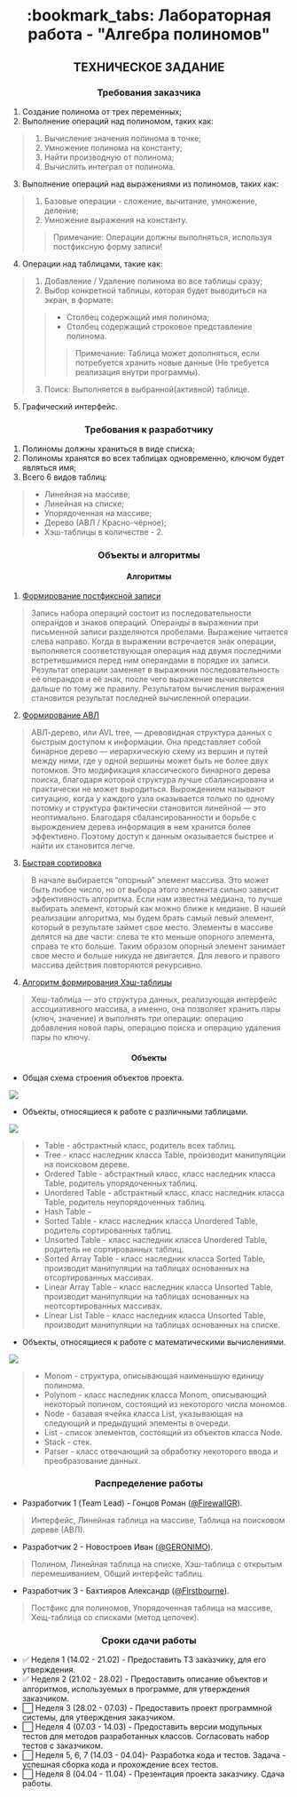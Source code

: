 <h1 align="center">:bookmark_tabs: Лабораторная работа - "Алгебра полиномов"</a> </h1>
<h2 align="center">ТЕХНИЧЕСКОЕ ЗАДАНИЕ</h2>
<h3 align="center">Требования заказчика</h3>

1. Создание полинома от трех переменных;
2. Выполнение операций над полиномом, таких как:
> 1) Вычисление значения полинома в точке;
> 2) Умножение полинома на константу; 
> 3) Найти производную от полинома; 
> 4) Вычислить интеграл от полинома.
3. Выполнение операций над выражениями из полиномов, таких как: 
> 1) Базовые операции - сложение, вычитание, умножение, деление;
> 2) Умножение выражения на константу. 
> > Примечание: Операции должны выполняться, используя постфиксную форму записи!
4. Операции над таблицами, такие как:
> 1) Добавление / Удаление полинома во все таблицы сразу;
> 2) Выбор конкретной таблицы, которая будет выводиться на экран, в формате:
> > + Столбец содержащий имя полинома;
> > + Столбец содержащий строковое представление полинома.
> > > Примечание: Таблица может дополняться, если потребуется хранить новые данные (Не требуется реализация внутри программы).
> 3) Поиск: Выполняется в выбранной(активной) таблице.
5. Графический интерфейс.

<h3 align="center">Требования к разработчику</h3>

1. Полиномы должны храниться в виде списка;
2. Полиномы хранятся во всех таблицах одновременно, ключом будет являться имя;
3. Всего 6 видов таблиц:
> + Линейная на массиве;
> + Линейная на списке;
> + Упорядоченная на массиве;
> + Дерево (АВЛ / Красно-чёрное);
> + Хэш-таблицы в количестве - 2.

<h3 align="center">Объекты и алгоритмы</h3>

<h4 align="center">Алгоритмы</h4>

1) [Формирование постфиксной записи](https://aliev.me/runestone/BasicDS/InfixPrefixandPostfixExpressions.html)
> Запись набора операций состоит из последовательности операндов и знаков операций. Операнды в выражении при письменной записи разделяются пробелами.
Выражение читается слева направо. Когда в выражении встречается знак операции, выполняется соответствующая операция над двумя последними встретившимися перед ним операндами в порядке их записи. Результат операции заменяет в выражении последовательность её операндов и её знак, после чего выражение вычисляется дальше по тому же правилу.
Результатом вычисления выражения становится результат последней вычисленной операции.
2) [Формирование АВЛ](https://habr.com/ru/post/150732/)
> АВЛ-дерево, или AVL tree, — древовидная структура данных с быстрым доступом к информации. Она представляет собой бинарное дерево — иерархическую схему из вершин и путей между ними, где у одной вершины может быть не более двух потомков.
> Это модификация классического бинарного дерева поиска, благодаря которой структура лучше сбалансирована и практически не может выродиться. Вырождением называют ситуацию, когда у каждого узла оказывается только по одному потомку и структура фактически становится линейной — это неоптимально.
> Благодаря сбалансированности и борьбе с вырождением дерева информация в нем хранится более эффективно. Поэтому доступ к данным оказывается быстрее и найти их становится легче.
3) [Быстрая сортировка](https://habr.com/ru/sandbox/29775/)
> В начале выбирается “опорный” элемент массива. Это может быть любое число, но от выбора этого элемента сильно зависит эффективность алгоритма. Если нам известна медиана, то лучше выбирать элемент, который как можно ближе к медиане. В нашей реализации алгоритма, мы будем брать самый левый элемент, который в результате займет свое место. Элементы в массиве делятся на две части: слева те кто меньше опорного элемента, справа те кто больше. Таким образом опорный элемент занимает свое место и больше никуда не двигается. Для левого и правого массива действия повторяются рекурсивно.
4) [Алгоритм формирования Хэш-таблицы](https://codechick.io/tutorials/dsa/dsa-hash-table)
> Хеш-табли́ца — это структура данных, реализующая интерфейс ассоциативного массива, а именно, она позволяет хранить пары (ключ, значение) и выполнять три операции: операцию добавления новой пары, операцию поиска и операцию удаления пары по ключу.

<h4 align="center">Объекты</h4>

+ Общая схема строения объектов проекта.
<kbd>
<image src="/images/image0.png">
</kbd>

+ Объекты, относящиеся к работе с различными таблицами.
<kbd>
<image src="/images/image1.png">
</kbd>
  
> + Table - абстрактный класс, родитель всех таблиц.
> + Tree - класс наследник класса Table, производит манипуляции на поисковом дереве.
> + Ordered Table - абстрактный класс, класс наследник класса Table, родитель упорядоченных таблиц.
> + Unordered Table - абстрактный класс, класс наследник класса Table, родитель неупорядоченных таблиц.
> + Hash Table - 
> + Sorted Table - класс наследник класса Unordered Table, родитель сортированных таблиц.
> + Unsorted Table - класс наследник класса Unordered Table, родитель не сортированных таблиц.
> + Sorted Array Table - класс наследник класса Sorted Table, производит манипуляции на таблицах основанных на отсортированных массивах.
> + Linear Array Table - класс наследник класса Unsorted Table, производит манипуляции на таблицах основанных на неотсортированных массивах.
> + Linear List Table - класс наследник класса Unsorted Table, производит манипуляции на таблицах основанных на списке.

+ Объекты, относящиеся к работе с математическими вычислениями.
<kbd>
<image src="/images/image2.png">
</kbd>

> + Monom - структура, описывающая наименьшую единицу полинома.
> + Polynom - класс наследник класса Monom, описывающий некоторый полином, состоящий из некоторого числа мономов.
> + Node - базавая ячейка класса List, указывающая на следующий и предыдущий элементы в очереди.
> + List - список элементов, состоящий из объектов класса Node.
> + Stack - стек.
> + Parser - класс отвечающий за обработку некоторого ввода и преобразование данных.


<h3 align="center">Распределение работы</h3>

+ Разработчик 1 (Team Lead) - Гонцов Роман ([@FirewallGR](https://github.com/FirewallGR)).
> Интерфейс, Линейная таблица на массиве, Таблица на поисковом дереве (АВЛ).
+ Разработчик 2 - Новостроев Иван ([@GERONIMO](https://github.com/GERONlMO)).
> Полином, Линейная таблица на списке, Хэш-таблица с открытым перемешиванием, Общий интерфейс таблиц.
+ Разработчик 3 - Бахтияров Александр ([@Firstbourne](https://github.com/Firstbourne)).
> Постфикс для полиномов, Упорядоченная таблица на массиве, Хещ-таблица со списками (метод цепочек).

<h3 align="center">Сроки сдачи работы</h3>

+ ✅ Неделя 1 (14.02 - 21.02) - Предоставить ТЗ заказчику, для его утверждения.
+ ✅ Неделя 2 (21.02 - 28.02) - Предоставить описание объектов и алгоритмов, используемых в программе, для утверждения заказчиком.
+ ⬜️ Неделя 3 (28.02 - 07.03) - Предоставить проект программной системы, для утверждения заказчиком.
+ ⬜️ Неделя 4 (07.03 - 14.03) - Предоставить версии модульных тестов для методов разработанных классов. Согласовать набор тестов с заказчиком.
+ ⬜️ Неделя 5, 6, 7 (14.03 - 04.04)- Разработка кода и тестов. Задача - успешная сборка кода и прохождение всех тестов.
+ ⬜️ Неделя 8 (04.04 - 11.04) - Презентация проекта заказчику. Сдача работы.

